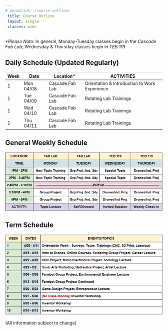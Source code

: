 ```yaml
---
# permalink: /course-outline/
 title: Course Outline
 layout: single
 classes: wide
---
```


_*Please Note:_ In general, Monday-Tuesday classes begin in the _Cascade Fab Lab_; Wednesday & Thursday classes begin in _TEB 119_

<h2>Daily Schedule (Updated Regularly)</h2>

|Week|Date   |Location*|	     ACTIVITIES       |
|----|--------|------|-----------------------------|
1 | Mon  04/08 |	Cascade Fab Lab | Orientation & Introduction to Work Experience
1 | Tue  04/09 | Cascade Fab Lab | Rotating Lab Trainings
1 | Wed  04/10	| Cascade Fab Lab | Rotating Lab Trainings
1 | Thu 04/11   |	Cascade Fab Lab | Rotating Lab Trainings

<!-- 1 | Mon  04/08 |	Cascade Fab Lab | 
1 | Tue  04/09 | Cascade Fab Lab | 
1 | Wed  04/10	| TEB 119 | 
1 | Thu 04/11   |	TEB 119 | 
-->

<p align="center">

<h2> General Weekly Schedule </h2>
<img width="600" src="/assets/SWEP/WeeklySchedule_V1.PNG">


<h2> Term Schedule </h2>
<img width ="600" src= "/assets/SWEP/TermSchedule_V1.PNG">
</p>
(All information subject to change)
